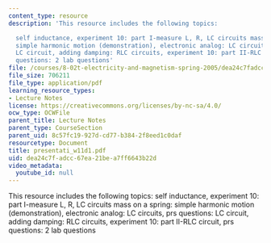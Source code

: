 ```yaml
---
content_type: resource
description: 'This resource includes the following topics:

  self inductance, experiment 10: part I-measure L, R, LC circuits mass on a spring:
  simple harmonic motion (demonstration), electronic analog: LC circuits, prs questions:
  LC circuit, adding damping: RLC circuits, experiment 10: part II-RLC circuit, prs
  questions: 2 lab questions'
file: /courses/8-02t-electricity-and-magnetism-spring-2005/dea24c7fadcc67ea21bea7ff6643b22d_presentati_w11d1.pdf
file_size: 706211
file_type: application/pdf
learning_resource_types:
- Lecture Notes
license: https://creativecommons.org/licenses/by-nc-sa/4.0/
ocw_type: OCWFile
parent_title: Lecture Notes
parent_type: CourseSection
parent_uid: 8c57fc19-927d-cd77-b384-2f8eed1c0daf
resourcetype: Document
title: presentati_w11d1.pdf
uid: dea24c7f-adcc-67ea-21be-a7ff6643b22d
video_metadata:
  youtube_id: null
---
```

This resource includes the following topics:
self inductance, experiment 10: part I-measure L, R, LC circuits mass on a spring: simple harmonic motion (demonstration), electronic analog: LC circuits, prs questions: LC circuit, adding damping: RLC circuits, experiment 10: part II-RLC circuit, prs questions: 2 lab questions